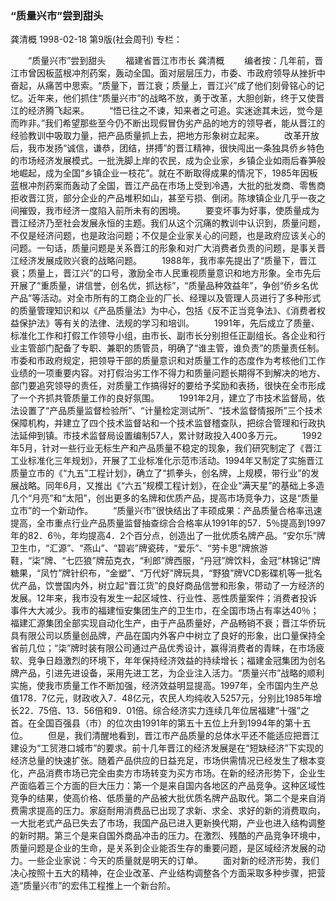 ### “质量兴市”尝到甜头
龚清概
1998-02-18
第9版(社会周刊)
专栏：

　　“质量兴市”尝到甜头
　　福建省晋江市市长  龚清概
　　编者按：几年前，晋江市曾因板蓝根冲剂药案，轰动全国。面对层层压力，市委、市政府领导从挫折中奋起，从痛苦中思索。“质量下，晋江衰；质量上，晋江兴”成了他们刻骨铭心的记忆。近年来，他们抓住“质量兴市”的战略不放，勇于改革，大胆创新，终于又使晋江的经济腾飞起来。
　　“悟已往之不谏，知来者之可追。实迷途其未远，觉今是而昨非。”我们希望那些至今仍不断出现假冒伪劣产品的地方的领导者，能从晋江的经验教训中吸取力量，把产品质量抓上去，把地方形象树立起来。
　　改革开放后，我市发扬“诚信，谦恭，团结，拼搏”的晋江精神，很快闯出一条独具侨乡特色的市场经济发展模式。一批洗脚上岸的农民，成为企业家，乡镇企业如雨后春笋般地崛起，成为全国“乡镇企业一枝花”。就在不断取得成果的情况下，1985年因板蓝根冲剂药案而轰动了全国，晋江产品在市场上受到冷遇，大批的批发商、零售商拒收晋江货，部分企业的产品堆积如山，甚至亏损、倒闭。陈埭镇企业几乎一夜之间摧毁，我市经济一度陷入前所未有的困境。
　　要变坏事为好事，使质量成为晋江经济乃至社会发展永恒的主题。我们从这个沉痛的教训中认识到，质量问题，不仅是经济问题，也是政治问题；不仅是企业家关心的问题，也是政府应该关心的问题。一句话，质量问题是关系晋江的形象和对广大消费者负责的问题，是事关晋江经济发展成败兴衰的战略问题。
　　1988年，我市率先提出了“质量下，晋江衰；质量上，晋江兴”的口号，激励全市人民重视质量意识和地方形象。全市先后开展了“重质量，讲信誉，创名优，抓达标”，“质量品种效益年”，争创“侨乡名优产品”等活动。对全市所有的工商企业的厂长、经理以及管理人员进行了多种形式的质量管理知识和以《产品质量法》为中心，包括《反不正当竞争法》、《消费者权益保护法》等有关的法律、法规的学习和培训。
　　1991年，先后成立了质量、标准化工作和打假工作领导小组，由市长、副市长分别担任正副组长。各企业和行业主管部门配备了专职、兼职的质管员，明确了“谁主管，谁负责”的质量责任制。市委和市政府规定，把领导干部的质量意识和对质量工作的态度作为考核他们工作业绩的一项重要内容。对打假治劣工作不得力和质量问题长期得不到解决的地方、部门要追究领导的责任，对质量工作搞得好的要给予奖励和表扬，很快在全市形成了一个齐抓共管质量工作的良好氛围。
　　1991年2月，建立了市技术监督局，依法设置了“产品质量监督检验所”、“计量检定测试所”、“技术监督情报所”三个技术保障机构，并建立了四个技术监督站和一个技术监督稽查队，把综合管理和行政执法延伸到镇。市技术监督局设置编制57人，累计财政投入400多万元。
　　1992年5月，针对一些行业无标生产和产品质量不稳定的现象，我们研究制定了《晋江工业标准化三年规划》，开展了工业标准化示范市活动。1994年又制定了实施晋江质量立市的《“九五”工程计划》，确立了“抓拳头，创名牌，上规模，带行业”的发展战略。同年6月，又推出《“六五”规模工程计划》，在企业“满天星”的基础上多造几个“月亮”和“太阳”，创出更多的名牌和优质产品，提高市场竞争力，这是“质量立市”的一个新动作。
　　“质量兴市”很快结出了丰硕成果：产品质量合格率迅速提高，全市重点行业产品质量监督抽查综合合格率从1991年的57．5％提高到1997年的82．6％，年均提高4．2个百分点，创造出了一批优质名牌产品。“安尔乐”牌卫生巾，“汇源”、“燕山”、“碧岩”牌瓷砖，“爱乐”、“劳卡思”牌旅游鞋，“柒”牌、“七匹狼”牌茄克衣，“利郎”牌西服，“丹冠”牌饮料，金冠“林锦记”牌糖果，“凤竹”牌针织布，“金塑”、“万代好”牌玩具，“野狼”牌VCD影碟机等一批名优产品，饮誉国内外，树立起“晋江货”的良好商品信誉和形象，带动了一方经济的发展。12年来，我市没有发生一起区域性、行业性、恶性质量案件；消费者投诉事件大大减少。我市的福建恒安集团生产的卫生巾，在全国市场占有率达40％；福建汇源集团全部实现自动化生产，由于产品质量好，产品畅销不衰；晋江华侨玩具有限公司以质量创品牌，产品在国内外客户中树立了良好的形象，出口量保持全省前几位；“柒”牌时装有限公司通过产品优秀设计，赢得消费者的青睐，在市场疲软、竞争日趋激烈的环境下，年年保持经济效益的持续增长；福建金冠集团为创名牌产品，引进先进设备，采用先进工艺，为企业注入活力。“质量兴市”战略的顺利实施，使我市质量工作不断加强，经济效益明显提高。1997年，全市国内生产总值178．7亿元，财政收入7．48亿元，农民人均纯收入5257元，分别比1985年增长22．75倍、13．56倍和9．01倍。综合经济实力连续几年位居福建“十强”之首。在全国百强县（市）的位次由1991年的第五十五位上升到1994年的第十五位。
　　但是，我们清醒地看到，晋江市产品质量的总体水平还不能适应把晋江建设为“工贸港口城市”的要求。前十几年晋江的经济发展是在“短缺经济”下实现的经济总量的快速扩张。随着产品供应的日益充足，市场供需情况已经发生了根本变化，产品消费市场已完全由卖方市场转变为买方市场。在新的经济形势下，企业生产面临着三个方面的巨大压力：第一个是来自国内各地区的产品竞争。这种区域性竞争的结果，使高价格、低质量的产品被大批优质名牌产品取代。第二个是来自消费需求提高的压力。家庭耐用消费品已出现了求新、求全、求好的新的消费取向，一大批老式产品已失去了市场，我国产品已进入更新换代期，产业也进入结构调整的新时期。第三个是来自国外商品冲击的压力。在激烈、残酷的产品竞争环境中，质量问题是企业的生命，是关系到企业能否生存的重要问题，是区域经济发展的动力。一些企业家说：今天的质量就是明天的订单。
　　面对新的经济形势，我们决心按照十五大的精神，在企业改革、产业结构调整各个方面采取多种步骤，把营造“质量兴市”的宏伟工程推上一个新台阶。
